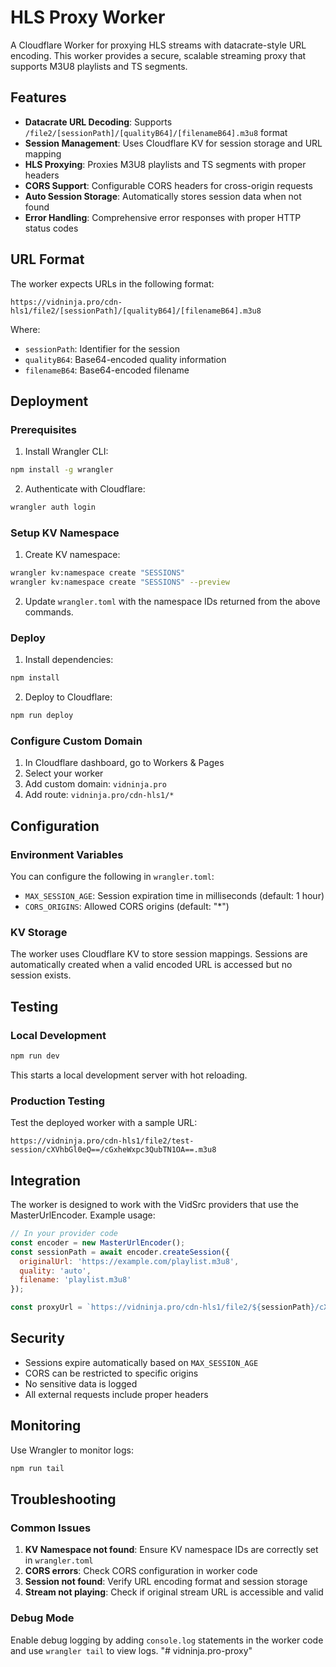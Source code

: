 # HLS Proxy Worker

A Cloudflare Worker for proxying HLS streams with datacrate-style URL encoding. This worker provides a secure, scalable streaming proxy that supports M3U8 playlists and TS segments.

## Features

- **Datacrate URL Decoding**: Supports `/file2/[sessionPath]/[qualityB64]/[filenameB64].m3u8` format
- **Session Management**: Uses Cloudflare KV for session storage and URL mapping
- **HLS Proxying**: Proxies M3U8 playlists and TS segments with proper headers
- **CORS Support**: Configurable CORS headers for cross-origin requests
- **Auto Session Storage**: Automatically stores session data when not found
- **Error Handling**: Comprehensive error responses with proper HTTP status codes

## URL Format

The worker expects URLs in the following format:
```
https://vidninja.pro/cdn-hls1/file2/[sessionPath]/[qualityB64]/[filenameB64].m3u8
```

Where:
- `sessionPath`: Identifier for the session
- `qualityB64`: Base64-encoded quality information
- `filenameB64`: Base64-encoded filename

## Deployment

### Prerequisites

1. Install Wrangler CLI:
```bash
npm install -g wrangler
```

2. Authenticate with Cloudflare:
```bash
wrangler auth login
```

### Setup KV Namespace

1. Create KV namespace:
```bash
wrangler kv:namespace create "SESSIONS"
wrangler kv:namespace create "SESSIONS" --preview
```

2. Update `wrangler.toml` with the namespace IDs returned from the above commands.

### Deploy

1. Install dependencies:
```bash
npm install
```

2. Deploy to Cloudflare:
```bash
npm run deploy
```

### Configure Custom Domain

1. In Cloudflare dashboard, go to Workers & Pages
2. Select your worker
3. Add custom domain: `vidninja.pro`
4. Add route: `vidninja.pro/cdn-hls1/*`

## Configuration

### Environment Variables

You can configure the following in `wrangler.toml`:

- `MAX_SESSION_AGE`: Session expiration time in milliseconds (default: 1 hour)
- `CORS_ORIGINS`: Allowed CORS origins (default: "*")

### KV Storage

The worker uses Cloudflare KV to store session mappings. Sessions are automatically created when a valid encoded URL is accessed but no session exists.

## Testing

### Local Development

```bash
npm run dev
```

This starts a local development server with hot reloading.

### Production Testing

Test the deployed worker with a sample URL:
```
https://vidninja.pro/cdn-hls1/file2/test-session/cXVhbGl0eQ==/cGxheWxpc3QubTN1OA==.m3u8
```

## Integration

The worker is designed to work with the VidSrc providers that use the MasterUrlEncoder. Example usage:

```javascript
// In your provider code
const encoder = new MasterUrlEncoder();
const sessionPath = await encoder.createSession({
  originalUrl: 'https://example.com/playlist.m3u8',
  quality: 'auto',
  filename: 'playlist.m3u8'
});

const proxyUrl = `https://vidninja.pro/cdn-hls1/file2/${sessionPath}/cXVhbGl0eQ==/cGxheWxpc3QubTN1OA==.m3u8`;
```

## Security

- Sessions expire automatically based on `MAX_SESSION_AGE`
- CORS can be restricted to specific origins
- No sensitive data is logged
- All external requests include proper headers

## Monitoring

Use Wrangler to monitor logs:
```bash
npm run tail
```

## Troubleshooting

### Common Issues

1. **KV Namespace not found**: Ensure KV namespace IDs are correctly set in `wrangler.toml`
2. **CORS errors**: Check CORS configuration in worker code
3. **Session not found**: Verify URL encoding format and session storage
4. **Stream not playing**: Check if original stream URL is accessible and valid

### Debug Mode

Enable debug logging by adding `console.log` statements in the worker code and use `wrangler tail` to view logs.
"# vidninja.pro-proxy" 
